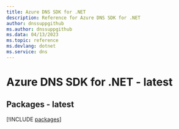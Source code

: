 ```yaml
---
title: Azure DNS SDK for .NET
description: Reference for Azure DNS SDK for .NET
author: dnssuppgithub
ms.author: dnssuppgithub
ms.data: 04/13/2023
ms.topic: reference
ms.devlang: dotnet
ms.service: dns
---
```

# Azure DNS SDK for .NET - latest
## Packages - latest
[!INCLUDE [packages](dns-index.md)]